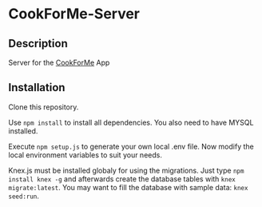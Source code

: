 # CookForMe-Server
## Description
Server for the [CookForMe](https://www.github.com/mkotzjan/CookForMe) App

## Installation

Clone this repository.

Use `npm install` to install all dependencies.
You also need to have MYSQL installed.

Execute `npm setup.js` to generate your own local .env file.
Now modify the local environment variables to suit your needs.

Knex.js must be installed globaly for using the migrations.
Just type `npm install knex -g` and afterwards create the database tables with
`knex migrate:latest`. You may want to fill the database with sample data: `knex
seed:run`.
